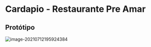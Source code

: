 # Cardapio - Restaurante Pre Amar

## Protótipo

![image-20210712195924384](/home/plankiton/.config/Typora/typora-user-images/image-20210712195924384.png)


